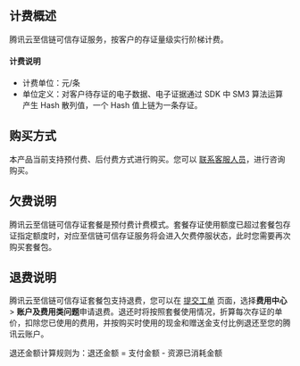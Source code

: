 

## 计费概述

腾讯云至信链可信存证服务，按客户的存证量级实行阶梯计费。


#### 计费说明
- 计费单位：元/条
- 单位定义：对客户待存证的电子数据、电子证据通过 SDK 中 SM3 算法运算产生 Hash 散列值，一个 Hash 值上链为一条存证。

## 购买方式
本产品当前支持预付费、后付费方式进行购买。您可以 [联系客服人员](https://cloud.tencent.com/act/event/connect-service)，进行咨询购买。

## 欠费说明
腾讯云至信链可信存证套餐是预付费计费模式。套餐存证使用额度已超过套餐包存证指定额度时，对应至信链可信存证服务将会进入欠费停服状态，此时您需要再次购买套餐包。

## 退费说明
 
腾讯云至信链可信存证套餐包支持退费，您可以在 [提交工单](https://console.cloud.tencent.com/workorder/category) 页面，选择**费用中心** > **账户及费用类问题**申请退费。退还时将按照套餐使用情况，折算每次存证的单价，扣除您已使用的费用，并按购买时使用的现金和赠送金支付比例退还至您的腾讯云账户。

退还金额计算规则为：退还金额 = 支付金额 - 资源已消耗金额




